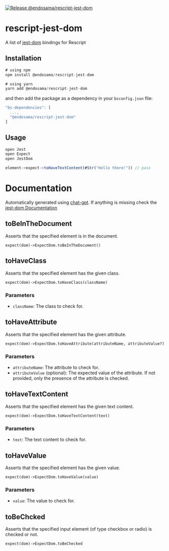 [![Release @endosama/rescript-jest-dom](https://github.com/endosama/rescript-jestdom/actions/workflows/release-package.yml/badge.svg?branch=main)](https://github.com/endosama/rescript-jestdom/actions/workflows/release-package.yml)

# rescript-jest-dom

A list of [jest-dom](https://testing-library.com/docs/ecosystem-jest-dom/) bindings for Rescript


## Installation

```js
# using npm
npm install @endosama/rescript-jest-dom

# using yarn
yarn add @endosama/rescript-jest-dom
```

and then add the package as a dependency in your `bsconfig.json` file:
```js
"bs-dependencies": [
  ...,
  "@endosama/rescript-jest-dom"
]
```
## Usage

```js
open Jest
open Expect
open JestDom

element->expect->toHaveTextContent(#Str("Hello there!")) // pass
```

# Documentation
Automatically generated using [chat-gpt](https://openai.com/blog/chatgpt/). If anything is missing check the [jest-dom Documentation](https://github.com/testing-library/jest-dom#custom-matchers)

## toBeInTheDocument
Asserts that the specified element is in the document.

```expect(dom)->ExpectDom.toBeInTheDocument()```

## toHaveClass
Asserts that the specified element has the given class.

```expect(dom)->ExpectDom.toHaveClass(className)```
### Parameters
- `className`: The class to check for.

## toHaveAttribute
Asserts that the specified element has the given attribute.

```expect(dom)->ExpectDom.toHaveAttribute(attributeName, attributeValue?)```

### Parameters
- `attributeName`: The attribute to check for.
- `attributeValue` (optional): The expected value of the attribute. If not provided, only the presence of the attribute is checked.


## toHaveTextContent
Asserts that the specified element has the given text content.

```expect(dom)->ExpectDom.toHaveTextContent(text)```

### Parameters
- `text`: The text content to check for.

## toHaveValue
Asserts that the specified element has the given value.

```expect(dom)->ExpectDom.toHaveValue(value)```

### Parameters
- `value`: The value to check for.

## toBeChcked
Asserts that the specified input element (of type checkbox or radio) is checked or not.

```expect(dom)->ExpectDom.toBeChecked```
